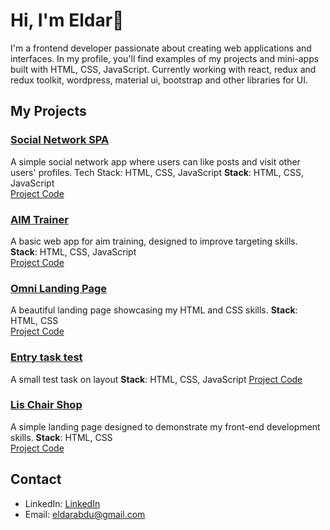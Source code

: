 # Hi, I'm Eldar👋

I'm a frontend developer passionate about creating web applications and interfaces. In my profile, you'll find examples of my projects and mini-apps built with HTML, CSS, JavaScript. Currently working with react, redux and redux toolkit, wordpress, material ui, bootstrap and other libraries for UI.

## My Projects

### [Social Network SPA](https://fake-social-network.netlify.app)

A simple social network app where users can like posts and visit other users' profiles.
Tech Stack: HTML, CSS, JavaScript
**Stack**: HTML, CSS, JavaScript  
[Project Code](https://github.com/tipscrips/FakeSocial)

### [AIM Trainer](https://expozone.netlify.app)

A basic web app for aim training, designed to improve targeting skills.
**Stack**: HTML, CSS, JavaScript  
[Project Code](https://github.com/tipscrips/-oordinates)

### [Omni Landing Page](https://ezomni.netlify.app/)

A beautiful landing page showcasing my HTML and CSS skills.
**Stack**: HTML, CSS  
[Project Code](https://github.com/tipscrips/Omnifood)

### [Entry task test](https://convertmetest.netlify.app/)

A small test task on layout
**Stack**: HTML, CSS, JavaScript
[Project Code](https://github.com/tipscrips/ConvertMe)

### [Lis Chair Shop](https://lischairshop.netlify.app)

A simple landing page designed to demonstrate my front-end development skills.
**Stack**: HTML, CSS  
[Project Code](https://github.com/tipscrips/CHAIRS-SHOP)

## Contact

- LinkedIn: [LinkedIn](www.linkedin.com/in/eldarabdu)
- Email: eldarabdu@gmail.com
